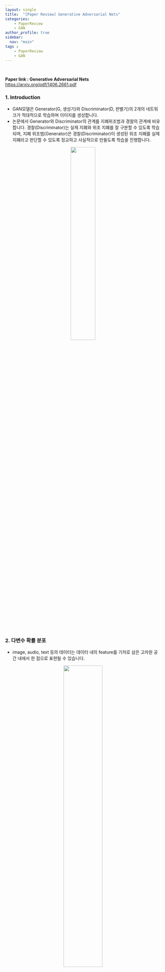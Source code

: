```yaml
---
layout: single
title:  "[Paper Review] Generative Adversarial Nets"
categories: 
    - PaperReview
    - GAN
author_profile: true
sidebar:
  nav: "main"
tags : 
    - PaperReview
    - GAN
---
```

<br>

**Paper link : Generative Adversarial Nets**
 <https://arxiv.org/pdf/1406.2661.pdf>


### 1. Introduction
- GAN모델은 Generator(G, 생성기)와 Discriminator(D, 판별기)의 2개의 네트워크가 적대적으로 학습하며 이미지를 생성합니다.
- 논문에서 Generator와 Discriminator의 관계를 지폐위조범과 경찰의 관계에 비유합니다. 경찰(Discriminator)는 실제 지폐와 위조 지폐를 잘 구분할 수 있도록 학습되며, 지폐 위조범(Generator)은 경찰(Discriminator)이 생성된 위조 지폐를 실제 지폐라고 판단할 수 있도록 정교하고 사실적으로 만들도록 학습을 진행합니다.
<p align='center'><img src = "https://github.com/Bomin-Seo/Bomin-Seo.github.io/assets/94039896/b4b452d4-c932-40ee-a65f-43dbfa4f8204" height="40%" width = "40%"/></p>

### 2. 다변수 확률 분포
- image, audio, text 등의 데이터는 데이터 내의 feature를 기저로 삼은 고차원 공간 내에서 한 점으로 표현될 수 있습니다. 
<p align='center'><img src = "https://github.com/Bomin-Seo/Bomin-Seo.github.io/assets/94039896/5e9d2e01-6a4b-46fc-b332-e2c86958e506" height="50%" width = "50%"/></p>

- 고차원 공간에서 한 점으로 표현된 데이터를 근사한 모델은 평균이나 분산과 같은 통계값을 가지게 되며, GAN 모델은 각각의 Class에 대한 데이터의 분포를 학습합니다.
<p align='center'><img src = "https://github.com/Bomin-Seo/Bomin-Seo.github.io/assets/94039896/ac8fbf23-09ea-4332-8b00-2375b2a7f428" height="50%" width = "50%"/></p>

- Generator는 실제와 유사한 데이터를 생성하고자 하며, 이는 생성되는 데이터가 실제 데이터의 feature를 잘 반영하고 있어야함을 의미합니다.
- 실제 데이터의 feature에 noise를 삽입하여 생성되는 데이터가 실제 데이터에서 흔히 보이는 형태, 즉 다변수확률분포상의 확률이 높은 지점의 통계치를 반영한다면 더 사실적인 결과물을 생성할 수 있습니다.
- 따라서 GAN Model의 목적은 학습을 진행하며 실제 데이터의 통계치를 학습하는, 실제 데이터의 분포를 근사하는 모델을 만드는 것입니다.

### 3. GAN Model
<p align='center'><img src = "https://github.com/Bomin-Seo/Bomin-Seo.github.io/assets/94039896/2e113653-df44-40da-a3ea-14121d172132" height="70%" width = "70%"/></p>

#### 3.1. Objective function
- GAN 모델의 목적함수는 다음과 같습니다.
<p align='center'><img src = "https://github.com/Bomin-Seo/Bomin-Seo.github.io/assets/94039896/980c840a-e2b1-49fa-96b4-550a8ce60b80" height="90%" width = "90%"/></p>
- 목적함수 V(D,G)는 판별기(D) 관점에서 높은 값을 가질 수 있도록 학습됩니다.
  - D(x)는 입력된 x가 실제 데이터일 확률을 반환합니다. 이상적으로는, x가 실제 데이터에서 sampling된 데이터라면 1의 값을, 생성된 이미지에서 sampling된 허구의 데이터라면 0의 값을 반환합니다.
  - $$x \sim p_{data(x)}$$는 실제 데이터의 분포에서 데이터 x를 sampling한다는 의미입니다. 목적함수가 D의 관점에서 높은 값을 도출해야하므로 $$E_{x\sim p_{data}(x)}[logD(x)]$$는 실제 데이터 분포에서 sampling된 데이터에 대해서 높은 값인 1에 가까운 값을 반환할 수 있도록 학습이 진행됨을 의미합니다.

- 목적함수 V(D,G)는 생성기(G) 관점에서 낮은 값을 가질 수 있도록 학습됩니다.
    - 생성기(G)는 Latent vector, noise vector를 입력받아 실제 데이터를 변형하여 데이터를 생성합니다. $$z\sim p_z(z)$$는 noise z를 sampling함을 의미하며, G(z)는 생성기가 noise를 입력받아 데이터를 생성함을 의미합니다.
    - $$E_{z\sim p_z(z)}[log(1-D(G(z))]$$는 noise z를 입력받아 생성된 이미지를 판별기(D)에 의해 판별되는 과정을 의미합니다. 생성기(G)의 관점에서 목적함수는 작은 값을 가져야하므로 1-D(G(z))가 작은 값을 가지도록, 즉 D(G(z))가 1에 가까운 큰 값을 가지도록 학습됩니다. 
    - 따라서, noise z의 입력으로 생성된 이미지를 판별기(D)가 실제 데이터 분포에서 sampling되었다고 착각할 수 있을 만큼 사실적이고 정교하게 만들어지도록 설정되며, 앞서 말씀드린 대로 판별기(D) 관점에서 목적함수는 큰 값을 가져야하므로 생성된 허구의 데이터를 허구의 데이터라 분류하여 0에 가까운 값을 반환할 수 있도록 학습됩니다.

#### 3.2 그래프 표현
- 목적 함수를 그래프로 표현하면 다음과 같이 표현될 수 있습니다.
    - blue line : Disciriminative distribution (판별기 반환값의 분포)
    - black line : 실제 데이터의 분포
    - green line : Generative distribution (생성된 데이터의 분포)
<p align='center'><img src = "https://github.com/Bomin-Seo/Bomin-Seo.github.io/assets/94039896/0eb45deb-39a4-430e-a620-950079e97c4f" height="90%" width = "90%"/></p>

- 학습 초기(a)에 생성된 데이터의 분포는 실제 데이터의 분포와 차이가 크며 판별기 또한 부분적으로 정확한 판별을 시행합니다.
- 학습이 진행되며(b),(c) 생성된 데이터의 분포는 실제 데이터의 분포와 점차 유사해지도록 학습됩니다.
- 이상적으로, 학습이 충분히 이루어진 상황(d)에서는 판별기가 실제 데이터와 생성된 데이터를 구분하지 못하는 상태,  D(x) = 0.5의 값이 반환하도록 학습됩니다.

### 4. 이론적 증명

#### 명제1 : optimal D는 G가 고정되어있을 때, $$D^*_G(x) = \frac{p_{data}(x)}{p_{data}(x) + p_g(x)}$$로 수렴한다.
- GAN 모델의 목적함수인
<p align='center'><img src = "https://github.com/Bomin-Seo/Bomin-Seo.github.io/assets/94039896/d70891f5-faed-461a-8ae3-75da5d96adae" height="90%" width = "90%"/></p>
  는 다음과 같이 변환될 수 있습니다.

<p align='center'><img src = "https://github.com/Bomin-Seo/Bomin-Seo.github.io/assets/94039896/eee5cd70-3048-4342-9da5-7bdab421f3cd" height="90%" width = "90%"/></p>

> 연속 변수의 기대값
- $$E[X] = \int xf(x)dx$$

- 목적함수는 D의 관점에서 최대의 값을 가져야하며, D의 Optimal은 마지막으로 변환된 식의 극대값을 가지게 됩니다.
- 마지막으로 변환된 목적함수의 식은 $$Alog(x) + Blog(1-x)$$의 형태이며 이 형태의 식의 극대값은 $$\frac{A}{A+B}$$를 가지게 됩니다. 따라서 Optimal D는 $$D^*_G(x) = \frac{p_{data}(x)}{p_{data}(x) + p_g(x)}$$의 값을 가지게 됩니다.

> - $$y = Alog(x) + Blog(1-x)\\$$
> - $$y' = \frac{A}{x} - \frac{B}{1-x} = \frac{A - Ax - Bx}{x(1 - x)}\\$$
> - $$x = \frac{A}{A+B}$$

#### 명제2 : Global optimum은 $$p_g = p_{data}$$
- 명제는 두 데이터 분포의 차이와 관련되어 있으며, 두 데이터 분포의 차이를 나타내는 것에는 KL Divergence와 JSD 등이 있습니다. GAN 모델에서는 JSD를 이용하여 명제를 증명합니다.

>#### Entropy
> - 정보 이론에서 정보량, 무질성의 정도를 나타냅니다.
> - Entropy는 $$H(P) = -\sum^N_{i=1}E_{P\sim X}[h(x)] = -\sum^N_{i=1}p_ilogp_i$$ (N : Class 개수, $$p_i$$ :발생확률)로 표현되며 entropy의 값이 0에 가까울수록 정보량이 작음을 의미합니다.
> 예를 들어 모든 경우의 발생 확률이 같은 경우, 즉 불확실성이 큰 경우는 Entropy의 값이 커지며 이 데이터에서 얻을 수 있는 정보량이 큼을 의미합니다.

>#### Cross Entropy
> - ML/DL에서 알고 있는 실제 데이터의 분포 P와 예측 모델을 통해 구한 데이터의 분포 Q를 이용하여 Entropy를 구하고, 이를 통해 예측 모델이 실제 데이터의 분포와 유사해지도록 학습하는 과정에 사용됩니다.
> - Cross Entropy는 $$H(P, Q) = -E_{X\sim P}[-logQ(x)] = -\sum_x P(x)logQ(x)$$로 표현됩니다.

>#### KL Divergence
> - 서로 다른 두 분포의 차이를 측정하는데 사용됩니다.
> - $$D_{KL}(P||Q) = \sum_x P(x)\log(\frac{P(x)}{Q(x)})$$
의 식을 통해 두 분포의 차이를 구하게 됩니다.
> - 식을 $$D_{KL}(P||Q) = -H(P,P) + H(P,Q)$$
로 변환할 수 있으며 두 데이터 분포의 정보량, 즉 H(P, Q)는 $$D_{KL}(P||Q) + H(P)$$
로 표현할 수 있습니다.

>#### JSD(Jenson-Shanon divergence)
> - M을 확률 분포 P, Q의 평균이라고 할 때, JSD는 다음과 같이 표현할 수 있습니다.
> - $$JSD(P||Q) = \frac{1}{2}KL(P||M) + \frac{1}{2}KL(Q||M)$$
> - M이 P와 Q의 평균값이므로 KL Divergence와는 다르게 대칭적이고, 거리의 개념을 적용할 수 있습니다.
  
- D의 관점에서 V의 값을 최대로 만드는 함수를 새로이 C(G)로 정의한다면, 명제 1의 결론을 적용하여 다음과 같이 식을 표현할 수 있습니다.
<p align='center'><img src = "https://github.com/Bomin-Seo/Bomin-Seo.github.io/assets/94039896/864ccc8d-7019-4fc4-99c7-bba91156d394" height="90%" width = "90%"/></p>

- GAN 모델에서는 명제를 증명하기 위하여 JSD를 사용합니다. JSD를 적용한 수식의 편의를 위하여 각각의 식에 log2를 더하고 다시 2log2(=log4)를 빼는 과정을 거쳐 다음과 같은 식을 얻습니다.

<p align='center'><img src = "https://github.com/Bomin-Seo/Bomin-Seo.github.io/assets/94039896/10e3b7f6-cdb1-4edc-b4a5-e080e781bda8" height="90%" width = "90%"/></p>

- 중간 과정을 제외하면 $$C(G) = -log4 + 2D_{JSD}(p_{data}||p_g)$$의 식을 얻을 수 있습니다.  
C(G)는 목적함수를 새롭게 정의한 함수이며 G의 관점에서 목적함수를 작게 만드는 과정이 남아있습니다.
- 위에서 언급한 바대로, JSD는 거리의 개념을 적용할 수 있기에 $$D_{JSD}(p_{data}||p_g)$$는 0을 최소값으로 가질 수 있습니다. 
0을 최소값으로 가지게 되면 G와 D의 관점에서 Global optimum을 가지게 됩니다.
- 따라서 $$D_{JSD}(p_{data}||p_g)$$가 0이 되는 지점, 
$$p_g = p_{data}$$일 때 GAN모델은 Global optimum을 가지게 됩니다.
